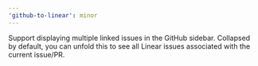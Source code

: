 ```yaml
---
'github-to-linear': minor
---
```


Support displaying multiple linked issues in the GitHub sidebar. Collapsed by default, you can unfold this to see all Linear issues associated with the current issue/PR.
